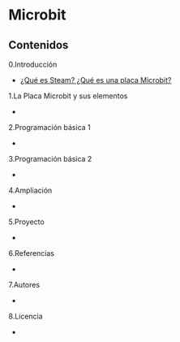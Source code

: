 # Microbit

## Contenidos
 0.Introducción
 
 - [¿Qué es Steam? ¿Qué es una placa Microbit?](modulo1/introduccion.md)
 
 1.La Placa Microbit y sus elementos
 
 -
 
 2.Programación básica 1
 
 -
 
 3.Programación básica 2
 
 -
 
 4.Ampliación
 
 -
 
 5.Proyecto
 
 -
 
 6.Referencias
 
 -
 
 7.Autores
 
 -
 
 8.Licencia

 -
 
 

